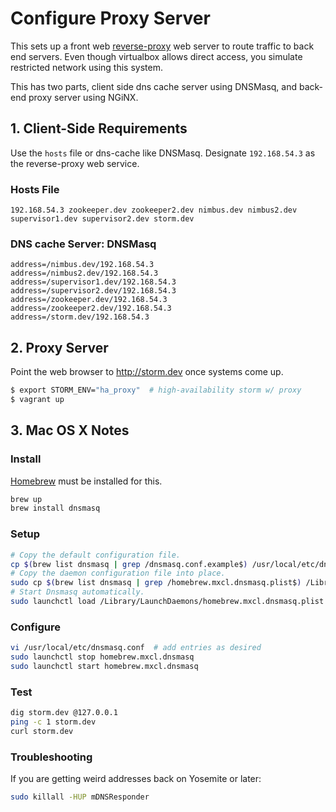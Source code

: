 # **Configure Proxy Server**

This sets up a front web [reverse-proxy](https://en.wikipedia.org/wiki/Reverse_proxy) web server to route traffic to back end servers.  Even though virtualbox allows direct access, you simulate restricted network using this system.

This has two parts, client side dns cache server using DNSMasq, and back-end proxy server using NGiNX.

## **1. Client-Side Requirements**

Use the `hosts` file or dns-cache like DNSMasq.  Designate `192.168.54.3` as the reverse-proxy web service.

### **Hosts File**

```
192.168.54.3 zookeeper.dev zookeeper2.dev nimbus.dev nimbus2.dev supervisor1.dev supervisor2.dev storm.dev
```

### **DNS cache Server: DNSMasq**

```
address=/nimbus.dev/192.168.54.3
address=/nimbus2.dev/192.168.54.3
address=/supervisor1.dev/192.168.54.3
address=/supervisor2.dev/192.168.54.3
address=/zookeeper.dev/192.168.54.3
address=/zookeeper2.dev/192.168.54.3
address=/storm.dev/192.168.54.3
```

## **2. Proxy Server**

Point the web browser to http://storm.dev once systems come up.

```bash
$ export STORM_ENV="ha_proxy"  # high-availability storm w/ proxy
$ vagrant up
```

## **3. Mac OS X Notes**

### **Install**

[Homebrew](brew.sh) must be installed for this.

```bash
brew up
brew install dnsmasq
```

### **Setup**

```bash
# Copy the default configuration file.
cp $(brew list dnsmasq | grep /dnsmasq.conf.example$) /usr/local/etc/dnsmasq.conf
# Copy the daemon configuration file into place.
sudo cp $(brew list dnsmasq | grep /homebrew.mxcl.dnsmasq.plist$) /Library/LaunchDaemons/
# Start Dnsmasq automatically.
sudo launchctl load /Library/LaunchDaemons/homebrew.mxcl.dnsmasq.plist
```

### **Configure**

```bash
vi /usr/local/etc/dnsmasq.conf  # add entries as desired
sudo launchctl stop homebrew.mxcl.dnsmasq
sudo launchctl start homebrew.mxcl.dnsmasq
```

### **Test**

```bash
dig storm.dev @127.0.0.1
ping -c 1 storm.dev
curl storm.dev
```

### **Troubleshooting**

If you are getting weird addresses back on Yosemite or later:

```bash
sudo killall -HUP mDNSResponder
```
